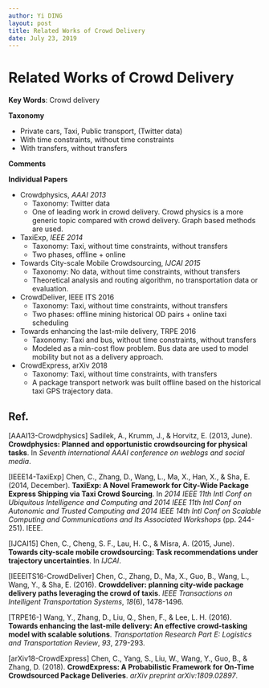 ```yaml
---
author: Yi DING
layout: post
title: Related Works of Crowd Delivery
date: July 23, 2019
---
```

# Related Works of Crowd Delivery

**Key Words**: Crowd delivery

**Taxonomy**

* Private cars, Taxi, Public transport, (Twitter data)
* With time constraints, without time constraints
* With transfers, without transfers

**Comments**

**Individual Papers**

* Crowdphysics, *AAAI 2013*
  * Taxonomy: Twitter data
  * One of leading work in crowd delivery. Crowd physics is a more generic topic compared with crowd delivery. Graph based methods are used.
* TaxiExp, *IEEE 2014*
  * Taxonomy: Taxi, without time constraints, without transfers
  * Two phases, offline + online
* Towards City-scale Mobile Crowdsourcing, *IJCAI 2015*
  * Taxonomy: No data, without time constraints, without transfers
  * Theoretical analysis and routing algorithm, no transportation data or evaluation.
* CrowdDeliver, IEEE ITS 2016
  * Taxonomy: Taxi, without time constraints, without transfers
  * Two phases: offline mining historical OD pairs + online taxi scheduling
* Towards enhancing the last-mile delivery, TRPE 2016
  * Taxonomy: Taxi and bus, without time constraints, without transfers
  * Modeled as a min-cost flow problem. Bus data are used to model mobility but not as a delivery approach.
* CrowdExpress, arXiv 2018
  * Taxonomy: Taxi, without time constraints, with transfers
  * A package transport network was built offline based on the historical taxi GPS trajectory data.



## Ref.

[AAAI13-Crowdphysics] Sadilek, A., Krumm, J., & Horvitz, E. (2013, June). **Crowdphysics: Planned and opportunistic crowdsourcing for physical tasks**. In *Seventh international AAAI conference on weblogs and social media*.

[IEEE14-TaxiExp] Chen, C., Zhang, D., Wang, L., Ma, X., Han, X., & Sha, E. (2014, December). **TaxiExp: A Novel Framework for City-Wide Package Express Shipping via Taxi Crowd Sourcing**. In *2014 IEEE 11th Intl Conf on Ubiquitous Intelligence and Computing and 2014 IEEE 11th Intl Conf on Autonomic and Trusted Computing and 2014 IEEE 14th Intl Conf on Scalable Computing and Communications and Its Associated Workshops* (pp. 244-251). IEEE.

[IJCAI15] Chen, C., Cheng, S. F., Lau, H. C., & Misra, A. (2015, June). **Towards city-scale mobile crowdsourcing: Task recommendations under trajectory uncertainties**. In *IJCAI*.

[IEEEITS16-CrowdDeliver] Chen, C., Zhang, D., Ma, X., Guo, B., Wang, L., Wang, Y., & Sha, E. (2016). **Crowddeliver: planning city-wide package delivery paths leveraging the crowd of taxis**. *IEEE Transactions on Intelligent Transportation Systems*, *18*(6), 1478-1496.

[TRPE16-] Wang, Y., Zhang, D., Liu, Q., Shen, F., & Lee, L. H. (2016). **Towards enhancing the last-mile delivery: An effective crowd-tasking model with scalable solutions**. *Transportation Research Part E: Logistics and Transportation Review*, *93*, 279-293.

[arXiv18-CrowdExpress] Chen, C., Yang, S., Liu, W., Wang, Y., Guo, B., & Zhang, D. (2018). **CrowdExpress: A Probabilistic Framework for On-Time Crowdsourced Package Deliveries**. *arXiv preprint arXiv:1809.02897*.